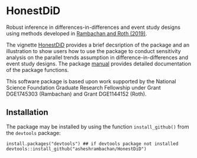 # HonestDiD

Robust inference in differences-in-differences and event study designs using methods developed in [Rambachan and Roth (2019)](https://scholar.harvard.edu/jroth/publications/Roth_JMP_Honest_Parallel_Trends).

The vignette [HonestDiD](doc/HonestDiD_Example.pdf) provides a brief decsription of the package and 
an illustration to show users how to use the package to conduct sensitivity analysis on the parallel trends assumption 
in difference-in-differences and event study designs. The package [manual](doc/manual.pdf) provides detailed documentation of the package functions.

This software package is based upon work supported by the National Science
Foundation Graduate Research Fellowship under Grant DGE1745303 (Rambachan) and Grant DGE1144152 (Roth). 

## Installation

The package may be installed by using the function `install_github()` from the `devtools` package:

```
install.packages("devtools") ## if devtools package not installed
devtools::install_github("asheshrambachan/HonestDiD")
```
